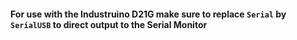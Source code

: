 #### For use with the Industruino D21G make sure to replace ```Serial``` by ```SerialUSB``` to direct output to the Serial Monitor
